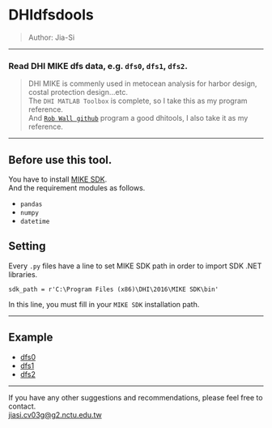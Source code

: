 # DHIdfsdools 
> Author: Jia-Si

--------------- 
### Read DHI MIKE dfs data, e.g. `dfs0`, `dfs1`, `dfs2`.
  
> DHI MIKE is commenly used in metocean analysis for harbor design, costal protection design...etc.  
> The `DHI MATLAB Toolbox` is complete, so I take this as my program reference.  
> And [`Rob Wall github`](https://github.com/robjameswall) program a good dhitools, I also take it as my reference.  

-------------------  
## Before use this tool.  
You have to install [MIKE SDK](https://www.mikepoweredbydhi.com/download/mike-2016/mike-sdk?ref=%7B181C63FF-2342-4C41-9F84-F93884595EF3%7D).  
And the requirement modules as follows.  
* `pandas`
* `numpy`
* `datetime`
  
## Setting  
Every `.py` files have a line to set MIKE SDK path in order to import SDK .NET libraries.
```
sdk_path = r'C:\Program Files (x86)\DHI\2016\MIKE SDK\bin'
```
In this line, you must fill in your `MIKE SDK` installation path.  

--------------------
## Example
* [dfs0](/demo/dfs0_demo.ipynb)
* [dfs1](/demo/dfs1_demo.ipynb)
* [dfs2](/demo/dfs2_demo.ipynb)

--------------------
  
  
If you have any other suggestions and recommendations, please feel free to contact.  
<jiasi.cv03g@g2.nctu.edu.tw>
